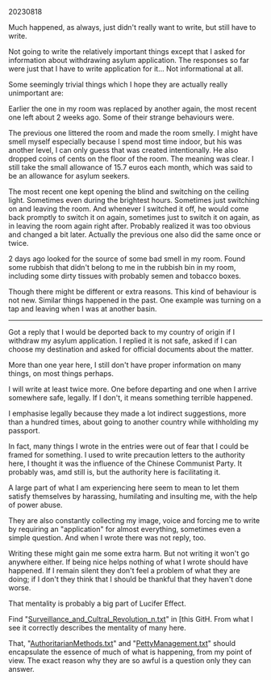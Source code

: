 20230818

Much happened, as always, just didn't really want to write, but still have to write.

Not going to write the relatively important things except that I asked for information about withdrawing asylum application. The responses so far were just that I have to write application for it... Not informational at all.

Some seemingly trivial things which I hope they are actually really unimportant are:

Earlier the one in my room was replaced by another again, the most recent one left about 2 weeks ago. Some of their strange behaviours  were.

The previous one littered the room and made the room smelly. I might have smell myself especially because I spend most time indoor, but his was another level, I can only guess that was created intentionally. He also dropped coins of cents on the floor of the room. The meaning was clear. I still take the small allowance of 15.7 euros each month, which was said to be an allowance for asylum seekers.

The most recent one kept opening the blind and switching on the ceiling light. Sometimes even during the brightest hours. Sometimes just switching on and leaving the room. And whenever I switched it off, he would come back promptly to switch it on again, sometimes just to switch it on again, as in leaving the room again right after. Probably realized it was too obvious and changed a bit later. Actually the previous one also did the same once or twice.
 
2 days ago looked for the source of some bad smell in my room. Found some rubbish that didn't belong to me in the rubbish bin in my room, including some dirty tissues with probably semen and tobacco boxes.

Though there might be different or extra reasons. This kind of behaviour is not new. Similar things happened in the past. One example was turning on a tap and leaving when I was at another basin.

---

Got a reply that I would be deported back to my country of origin if I withdraw my asylum application. I replied it is not safe, asked if I can choose my destination and asked for official documents about the matter.

More than one year here, I still don't have proper information on many things, on most things perhaps.

I will write at least twice more. One before departing and one when I arrive somewhere safe, legally. If I don't, it means something terrible happened. 

I emphasise legally because they made a lot indirect suggestions, more than a hundred times, about going to another country while withholding my passport.

In fact, many things I wrote in the entries were out of fear that I could be framed for something. I used to write precaution letters to the authority here, I thought it was the influence of the Chinese Communist Party. It probably was, amd still is, but the authority here is facilitating it.

A large part of what I am experiencing here seem to mean to let them satisfy themselves by harassing, humilating and insulting me, with the help of power abuse.

They are also constantly collecting my image, voice and forcing me to write by requiring an "application" for almost everything, sometimes even a simple question. And when I wrote there was not reply, too.

Writing these might gain me some extra harm. But not writing it won't go anywhere either. If being nice helps nothing of what I wrote should have happened. If I remain silent they don't feel a problem of what they are doing; if I don't they think that I should be thankful that they haven't done worse.

That mentality is probably a big part of Lucifer Effect.

Find "[Surveillance_and_Cultral_Revolution_n.txt](https://github.com/locharp/doomsay/blob/main/en/Surveillance_and_Cultral_Revolution_n.txt)" in [this GitH. From what I see it correctly describes the mentality of many here.

That, "[AuthoritarianMethods.txt](https://github.com/locharp/doomsay/blob/main/en/AuthoritarianMethods.txt)" and "[PettyManagement.txt](https://github.com/locharp/doomsay/blob/main/en/PettyManagement.txt)" should encapsulate the essence of much of what is happening, from my point of view. The exact reason why they are so awful is a question only they can answer.
